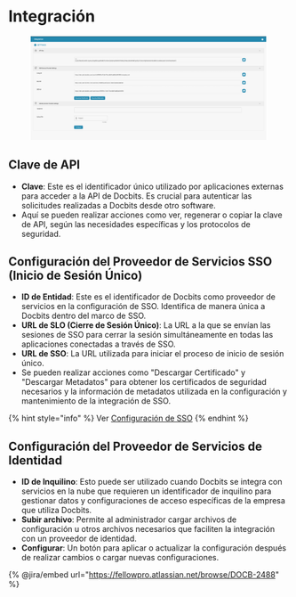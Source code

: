 # Integración

<figure><img src="../../../../.gitbook/assets/Bildschirmfoto 2024-05-08 um 08.39.14.png" alt=""><figcaption></figcaption></figure>

## Clave de API

* **Clave**: Este es el identificador único utilizado por aplicaciones externas para acceder a la API de Docbits. Es crucial para autenticar las solicitudes realizadas a Docbits desde otro software.
* Aquí se pueden realizar acciones como ver, regenerar o copiar la clave de API, según las necesidades específicas y los protocolos de seguridad.

## Configuración del Proveedor de Servicios SSO (Inicio de Sesión Único)

* **ID de Entidad**: Este es el identificador de Docbits como proveedor de servicios en la configuración de SSO. Identifica de manera única a Docbits dentro del marco de SSO.
* **URL de SLO (Cierre de Sesión Único)**: La URL a la que se envían las sesiones de SSO para cerrar la sesión simultáneamente en todas las aplicaciones conectadas a través de SSO.
* **URL de SSO**: La URL utilizada para iniciar el proceso de inicio de sesión único.
* Se pueden realizar acciones como "Descargar Certificado" y "Descargar Metadatos" para obtener los certificados de seguridad necesarios y la información de metadatos utilizada en la configuración y mantenimiento de la integración de SSO.

{% hint style="info" %}
Ver [Configuración de SSO](../../../setup/sso-configuration.md)
{% endhint %}

## Configuración del Proveedor de Servicios de Identidad

* **ID de Inquilino**: Esto puede ser utilizado cuando Docbits se integra con servicios en la nube que requieren un identificador de inquilino para gestionar datos y configuraciones de acceso específicas de la empresa que utiliza Docbits.
* **Subir archivo**: Permite al administrador cargar archivos de configuración u otros archivos necesarios que faciliten la integración con un proveedor de identidad.
* **Configurar**: Un botón para aplicar o actualizar la configuración después de realizar cambios o cargar nuevas configuraciones.

{% @jira/embed url="https://fellowpro.atlassian.net/browse/DOCB-2488" %}
